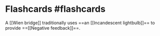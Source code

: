 # Flashcards #flashcards 

A [[Wien bridge]] traditionally uses ==an [[Incandescent lightbulb]]== to provide ==[[Negative feedback]]==.
<!--SR:!2022-04-09,47,250!2022-07-27,126,270-->
